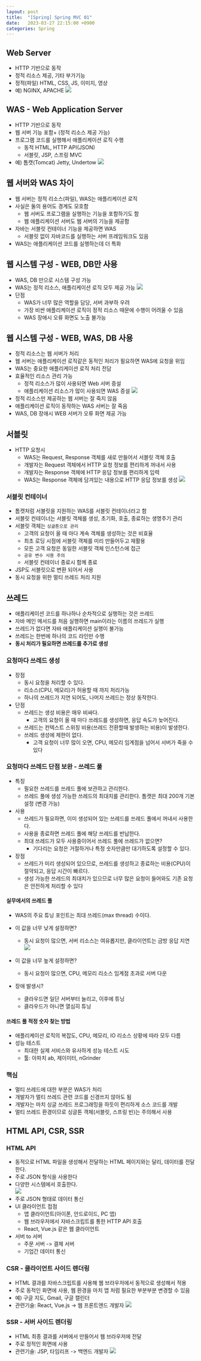 ```yaml
---
layout: post
title:  "[Spring] Spring MVC 01"
date:   2023-03-27 22:15:00 +0900
categories: Spring
---
```

## Web Server
* HTTP 기반으로 동작
* 정적 리소스 제공, 기타 부가기능
* 정적(파일) HTML, CSS, JS, 이미지, 영상
* 예) NGINX, APACHE
  ![](https://velog.velcdn.com/images/ghjeong/post/e0b002bd-61dd-4f03-a04b-e8e18c780f97/image.png)

## WAS - Web Application Server
* HTTP 기반으로 동작
* 웹 서버 기능 포함+ (정적 리소스 제공 가능)
* 프로그램 코드를 실행해서 애플리케이션 로직 수행
  * 동적 HTML, HTTP API(JSON)
  * 서블릿, JSP, 스프링 MVC
* 예) 톰캣(Tomcat) Jetty, Undertow
  ![](https://velog.velcdn.com/images/ghjeong/post/3fe88dce-d5cc-495d-b5e0-2ba2f56cae7d/image.png)

## 웹 서버와 WAS 차이
* 웹 서버는 정적 리소스(파일), WAS는 애플리케이션 로직
* 사실은 둘의 용어도 경계도 모호함
  * 웹 서버도 프로그램을 실행하는 기능을 포함하기도 함
  * 웹 애플리케이션 서버도 웹 서버의 기능을 제공함
* 자바는 서블릿 컨테이너 기능을 제공하면 WAS
  * 서블릿 없이 자바코드를 실행하는 서버 프레임워크도 있음
* WAS는 애플리케이션 코드를 실행하는데 더 특화

## 웹 시스템 구성 - WEB, DB만 사용
* WAS, DB 만으로 시스템 구성 가능
* WAS는 정적 리소스, 애플리케이션 로직 모두 제공 가능
  ![](https://velog.velcdn.com/images/ghjeong/post/a977ad79-68ce-4019-accb-b3bec990b78c/image.png)
* 단점
  * WAS가 너무 많은 역할을 담당, 서버 과부하 우려
  * 가장 비싼 애플리케이션 로직이 정적 리소스 때문에 수행이 어려울 수 있음
  * WAS 장애시 오류 화면도 노출 불가능

## 웹 시스템 구성 - WEB, WAS, DB 사용
* 정적 리소스는 웹 서버가 처리
* 웹 서버는 애플리케이션 로직같은 동적인 처리가 필요하면 WAS에 요청을 위임
* WAS는 중요한 애플리케이션 로직 처리 전담
* 효율적인 리소스 관리 가능
  * 정적 리소스가 많이 사용되면 Web 서버 증설
  * 애플리케이션 리소스가 많이 사용되면 WAS 증설
    ![](https://velog.velcdn.com/images/ghjeong/post/156b7a02-2b71-4f9f-a960-93e0065a4a92/image.png)
* 정적 리소스만 제공하는 웹 서버는 잘 죽지 않음
* 애플리케이션 로직이 동작하는 WAS 서버는 잘 죽음
* WAS, DB 장애시 WEB 서버가 오류 화면 제공 가능

## 서블릿
* HTTP 요청시
  * WAS는 Request, Response 객체를 새로 만들어서 서블릿 객체 호출
  * 개발자는 Request 객체에서 HTTP 요청 정보를 편리하게 꺼내서 사용
  * 개발자는 Response 객체에 HTTP 응답 정보를 편리하게 입력
  * WAS는 Response 객체에 담겨있는 내용으로 HTTP 응답 정보를 생성
    ![](https://velog.velcdn.com/images/ghjeong/post/90673132-708d-497b-ad7b-c7dd7df91576/image.png)

### 서블릿 컨테이너
* 톰캣처럼 서블릿을 지원하는 WAS를 서블릿 컨테이너라고 함
* 서블릿 컨테이너는 서블릿 객체를 생성, 초기화, 호출, 종료하는 생명주기 관리
* 서블릿 객체는 `싱글톤으로 관리`
  * 고객의 요청이 올 때 마다 계속 객체를 생성하는 것은 비효율
  * 최초 로딩 시점에 서블릿 객체를 미리 만들어두고 재활용
  * 모든 고객 요청은 동일한 서블릿 객체 인스턴스에 접근
  * `공유 변수 사용 주의`
  * 서블릿 컨테이너 종료시 함께 종료
* JSP도 서블릿으로 변환 되어서 사용
* 동시 요청을 위한 멀티 쓰레드 처리 지원

## 쓰레드
* 애플리케이션 코드를 하나하나 순차적으로 실행하는 것은 쓰레드
* 자바 메인 메서드를 처음 실행하면 main이라는 이름의 쓰레드가 실행
* 쓰레드가 없다면 자바 애플리케이션 실행이 불가능
* 쓰레드는 한번에 하나의 코드 라인만 수행
* **동시 처리가 필요하면 쓰레드를 추가로 생성**

### 요청마다 쓰레드 생성
* 장점
  * 동시 요청을 처리할 수 있다.
  * 리소스(CPU, 메모리)가 허용할 때 까지 처리가능
  * 하나의 쓰레드가 지연 되어도, 나머지 쓰레드는 정상 동작한다.
* 단점
  * 쓰레드는 생성 비용은 매우 비싸다.
    * 고객의 요청이 올 때 마다 쓰레드를 생성하면, 응답 속도가 늦어진다.
  * 쓰레드는 컨텍스트 스위칭 비용(쓰레드 전환할때 발생하는 비용)이 발생한다.
  * 쓰레드 생성에 제한이 없다.
    * 고객 요청이 너무 많이 오면, CPU, 메모리 임계점을 넘어서 서버가 죽을 수 있다

### 요청마다 쓰레드 단점 보완 - 쓰레드 풀
* 특징
  * 필요한 쓰레드를 쓰레드 풀에 보관하고 관리한다.
  * 쓰레드 풀에 생성 가능한 쓰레드의 최대치를 관리한다. 톰캣은 최대 200개 기본 설정 (변경 가능)
* 사용
  * 쓰레드가 필요하면, 이미 생성되어 있는 쓰레드를 쓰레드 풀에서 꺼내서 사용한다.
  * 사용을 종료하면 쓰레드 풀에 해당 쓰레드를 반납한다.
  * 최대 쓰레드가 모두 사용중이어서 쓰레드 풀에 쓰레드가 없으면?
    * 기다리는 요청은 거절하거나 특정 숫자만큼만 대기하도록 설정할 수 있다.
* 장점
  * 쓰레드가 미리 생성되어 있으므로, 쓰레드를 생성하고 종료하는 비용(CPU)이 절약되고, 응답 시간이 빠르다.
  * 생성 가능한 쓰레드의 최대치가 있으므로 너무 많은 요청이 들어와도 기존 요청은 안전하게 처리할 수 있다

#### 실무에서의 쓰레드 풀
* WAS의 주요 튜닝 포인트는 최대 쓰레드(max thread) 수이다.
* 이 값을 너무 낮게 설정하면?
  * 동시 요청이 많으면, 서버 리소스는 여유롭지만, 클라이언트는 금방 응답 지연  
    ![](https://velog.velcdn.com/images/ghjeong/post/3335c93a-75df-427e-8400-326d9bde3ffa/image.png)

* 이 값을 너무 높게 설정하면?
  * 동시 요청이 많으면, CPU, 메모리 리소스 임계점 초과로 서버 다운
* 장애 발생시?
  * 클라우드면 일단 서버부터 늘리고, 이후에 튜닝
  * 클라우드가 아니면 열심히 튜닝

#### 쓰레드 풀 적정 숫자 찾는 방법
* 애플리케이션 로직의 복잡도, CPU, 메모리, IO 리소스 상황에 따라 모두 다름
* 성능 테스트
  * 최대한 실제 서비스와 유사하게 성능 테스트 시도
  * 툴: 아파치 ab, 제이미터, nGrinder

### 핵심
* 멀티 쓰레드에 대한 부분은 WAS가 처리
* 개발자가 멀티 쓰레드 관련 코드를 신경쓰지 않아도 됨
* 개발자는 마치 싱글 쓰레드 프로그래밍을 하듯이 편리하게 소스 코드를 개발
* 멀티 쓰레드 환경이므로 싱글톤 객체(서블릿, 스프링 빈)는 주의해서 사용

## HTML API, CSR, SSR
### HTML API
* 동적으로 HTML 파일을 생성해서 전달하는 HTML 페이지와는 달리, 데이터를 전달한다.
* 주로 JSON 형식을 사용한다
* 다양한 시스템에서 호출한다.  
  ![](https://velog.velcdn.com/images/ghjeong/post/b613d256-1d2c-4b04-904c-64b958a388f2/image.png)
* 주로 JSON 형태로 데이터 통신
* UI 클라이언트 접점
  * 앱 클라이언트(아이폰, 안드로이드, PC 앱)
  * 웹 브라우저에서 자바스크립트를 통한 HTTP API 호출
  * React, Vue.js 같은 웹 클라이언트
* 서버 to 서버
  * 주문 서버 -> 결제 서버
  * 기업간 데이터 통신
### CSR - 클라이언트 사이드 렌더링
* HTML 결과를 자바스크립트를 사용해 웹 브라우저에서 동적으로 생성해서 적용
* 주로 동적인 화면에 사용, 웹 환경을 마치 앱 처럼 필요한 부분부분 변경할 수 있음
* 예) 구글 지도, Gmail, 구글 캘린더
* 관련기술: React, Vue.js -> 웹 프론트엔드 개발자
  ![](https://velog.velcdn.com/images/ghjeong/post/02e36285-2e8c-4c8f-8bd5-4e779d384447/image.png)

### SSR  - 서버 사이드 렌더링
* HTML 최종 결과를 서버에서 만들어서 웹 브라우저에 전달
* 주로 정적인 화면에 사용
* 관련기술: JSP, 타임리프 -> 백엔드 개발자
  ![](https://velog.velcdn.com/images/ghjeong/post/64a43312-a081-49c4-93ed-aebd4879a0ff/image.png)
